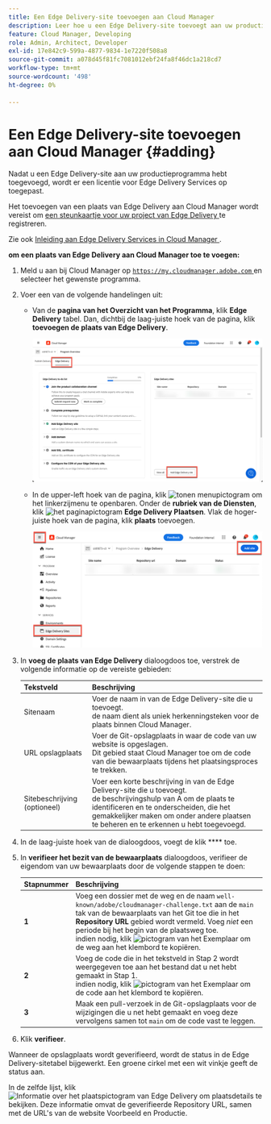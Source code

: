```yaml
---
title: Een Edge Delivery-site toevoegen aan Cloud Manager
description: Leer hoe u een Edge Delivery-site toevoegt aan uw productieprogramma of sandboxprogramma.
feature: Cloud Manager, Developing
role: Admin, Architect, Developer
exl-id: 17e842c9-599a-4877-9834-1e7220f508a8
source-git-commit: a078d45f81fc7081012ebf24fa8f46dc1a218cd7
workflow-type: tm+mt
source-wordcount: '498'
ht-degree: 0%

---
```


# Een Edge Delivery-site toevoegen aan Cloud Manager {#adding}

Nadat u een Edge Delivery-site aan uw productieprogramma hebt toegevoegd, wordt er een licentie voor Edge Delivery Services op toegepast.

Het toevoegen van een plaats van Edge Delivery aan Cloud Manager wordt vereist om [ een steunkaartje voor uw project van Edge Delivery ](/help/edge/overview.md##support-ticket) te registreren.

Zie ook [ Inleiding aan Edge Delivery Services in Cloud Manager ](/help/implementing/cloud-manager/edge-delivery/introduction-to-edge-delivery-services.md).

**om een plaats van Edge Delivery aan Cloud Manager toe te voegen:**

1. Meld u aan bij Cloud Manager op [`https://my.cloudmanager.adobe.com` ](https://my.cloudmanager.adobe.com/) en selecteer het gewenste programma.
1. Voer een van de volgende handelingen uit:

   * Van de **pagina van het Overzicht van het Programma**, klik **Edge Delivery** tabel. Dan, dichtbij de laag-juiste hoek van de pagina, klik **toevoegen de plaats van Edge Delivery**.

     ![ voeg de plaats van Edge Delivery van het lusje van Edge Delivery toe ](/help/implementing/cloud-manager/assets/cm-eds-add1.png)

   * In de upper-left hoek van de pagina, klik ![ tonen menupictogram ](https://spectrum.adobe.com/static/icons/workflow_18/Smock_ShowMenu_18_N.svg) om het linkerzijmenu te openbaren.
Onder de **rubriek van de Diensten**, klik ![ het paginapictogram ](https://spectrum.adobe.com/static/icons/workflow_18/Smock_WebPages_18_N.svg) **Edge Delivery Plaatsen**.
Vlak de hoger-juiste hoek van de pagina, klik **plaats** toevoegen.

     ![ voeg de plaats van Edge Delivery van de knoop van Plaatsen van Edge Delivery toe ](/help/implementing/cloud-manager/assets/cm-eds-add2.png)

1. In **voeg de plaats van Edge Delivery** dialoogdoos toe, verstrek de volgende informatie op de vereiste gebieden:

   | Tekstveld | Beschrijving |
   | - | --- |
   | Sitenaam | Voer de naam in van de Edge Delivery-site die u toevoegt.<br> de naam dient als uniek herkenningsteken voor de plaats binnen Cloud Manager. |
   | URL opslagplaats | Voer de Git-opslagplaats in waar de code van uw website is opgeslagen.<br> Dit gebied staat Cloud Manager toe om de code van die bewaarplaats tijdens het plaatsingsproces te trekken. |
   | Sitebeschrijving (optioneel) | Voer een korte beschrijving in van de Edge Delivery-site die u toevoegt.<br> de beschrijvingshulp van A om de plaats te identificeren en te onderscheiden, die het gemakkelijker maken om onder andere plaatsen te beheren en te erkennen u hebt toegevoegd. |

1. In de laag-juiste hoek van de dialoogdoos, voegt de klik **** toe.

1. In **verifieer het bezit van de bewaarplaats** dialoogdoos, verifieer de eigendom van uw bewaarplaats door de volgende stappen te doen:

   | Stapnummer | Beschrijving |
   | - | - |
   | **1** | Voeg een dossier met de weg en de naam `well-known/adobe/cloudmanager-challenge.txt` aan de `main` tak van de bewaarplaats van het Git toe die in het **Repository URL** gebied wordt vermeld. Voeg *niet* een periode bij het begin van de plaatsweg toe.<br> indien nodig, klik ![ pictogram van het Exemplaar ](https://spectrum.adobe.com/static/icons/workflow_18/Smock_Copy_18_N.svg) om de weg aan het klembord te kopiëren. |
   | **2** | Voeg de code die in het tekstveld in Stap 2 wordt weergegeven toe aan het bestand dat u net hebt gemaakt in Stap 1.<br> indien nodig, klik ![ pictogram van het Exemplaar ](https://spectrum.adobe.com/static/icons/workflow_18/Smock_Copy_18_N.svg) om de code aan het klembord te kopiëren. |
   | **3** | Maak een pull-verzoek in de Git-opslagplaats voor de wijzigingen die u net hebt gemaakt en voeg deze vervolgens samen tot `main` om de code vast te leggen. |

1. Klik **verifieer**.

Wanneer de opslagplaats wordt geverifieerd, wordt de status in de Edge Delivery-sitetabel bijgewerkt. Een groene cirkel met een wit vinkje geeft de status aan.

In de zelfde lijst, klik ![ Informatie over het plaatspictogram van Edge Delivery ](https://spectrum.adobe.com/static/icons/workflow_18/Smock_InfoOutline_18_N.svg) om plaatsdetails te bekijken. Deze informatie omvat de geverifieerde Repository URL, samen met de URL&#39;s van de website Voorbeeld en Productie.
